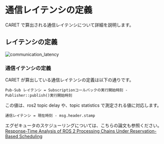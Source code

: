# 通信レイテンシの定義

CARET で算出される通信レイテンシについて詳細を説明します。

## レイテンシの定義

![communication_latency](../imgs/communication_latency.png)

### 通信イテンシの定義

CARET が算出している通信レイテンシの定義は以下の通りです。

```text
Pub-Sub レイテンシ = Subscriptionコールバックの実行開始時刻 - Publisher::publish()実行開始時刻
```

この値は、ros2 topic delay や、topic statistics で測定される値に対応します。

```text
通信レイテンシ = 現在時刻 - msg.header.stamp
```

<!-- また、プロセス内通信とプロセス間通信で、レイテンシの構成が変わってきます。
Pub-Sub レイテンシはプロセス内通信・プロセス間通信両方で算出されます。

Pub-Sub レイテンシは、ユーザーコード（コールバック）の実行以外によるレイテンシを全て含んだ値です。
概ねコールバック終了からコールバック開始までの時間です。
publish 後、subscription コールバック実行開始までは、エグゼキューターによるスケジューリングの遅延が発生します。
プロセス間通信に対する Pub-Sub レイテンシとは、このスケジューリングによる遅延のことをさします。
大まかなシーケンス図を書きます。 -->

<!-- DDS によるレイテンシと、エグゼキューターによる遅延を指します -->
<!-- ### DDS-layer レイテンシの定義

DDS-layer レイテンシの定義は以下の通りです。

```text
DDS-layer レイテンシ = on_data_availableの実行開始時刻 - dds_writeの実行開始時刻
```

DDS-layer レイテンシは、プロセス間通信のみ算出されます。

dds_write は rmw が DDS に書き込む時刻、
on_data_available は DDS が RMW に通知する時刻になります。

※ CycloneDDS は on_data_available をエグゼキューターの起床に使用していません。
そのため、on_data_availale と subscription callback の実行開始の前後の時間関係がズレる可能性があります。

## Pub-Sub レイテンシと DDS-layer レイテンシの違い

Pub-Sub レイテンシと DDS-layer レイテンシはどちらも通信レイテンシと捉えることができます。

レイテンシの観測開始地点である、rclcpp_publish と dds_write は同じスレッドで実行されており、ほとんど差はありません。
callback_start はコールバックスレッドが実行します。そのため、他のコールバックが実行完了し、対象の Subscription コールバックの実行開始順番が回ってくるまで待たされる可能性があります。
例えば、タイマーコールバックと subscription コールバックがほぼ同時に発火した場合、Pub-sub レイテンシにはタイマーコールバックの実行時間も含まれます。

一方で、観測の終了地点である、on_data_available と callback_start は、実行するスレッドが異なります。
on_data_available は DDS スレッドが実行します。 従って、DDS-layer レイテンシは他のコールバックの実行時間は含みません。

Pub-Sub レイテンシに大きな値が算出された場合、DDS-Layer レイテンシも確認することで、他のコールバックによる影響か判断することができます。 -->

エグゼキュータのスケジューリングについては、こちらの論文も参照ください。  
[Response-Time Analysis of ROS 2 Processing
Chains Under Reservation-Based Scheduling](https://drops.dagstuhl.de/opus/volltexte/2019/10743/pdf/LIPIcs-ECRTS-2019-6.pdf)
